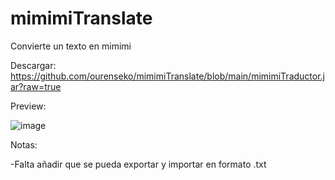 # mimimiTranslate
Convierte un texto en mimimi


Descargar: https://github.com/ourenseko/mimimiTranslate/blob/main/mimimiTraductor.jar?raw=true



Preview:

![image](https://user-images.githubusercontent.com/25538565/156266417-823ef039-dc0f-4bbb-952f-81c892033019.png)



Notas:

-Falta añadir que se pueda exportar y importar en formato .txt
